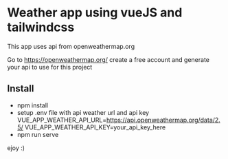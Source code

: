 # Weather app using vueJS and tailwindcss

This app uses api from openweathermap.org

Go to https://openweathermap.org/ create a free account and generate your api to use for this project

## Install

- npm install
- setup .env file with api weather url and api key
    VUE_APP_WEATHER_API_URL=https://api.openweathermap.org/data/2.5/
    VUE_APP_WEATHER_API_KEY=your_api_key_here
- npm run serve


ejoy :)
